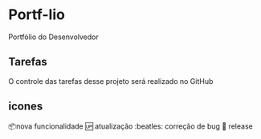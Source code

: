 # Portf-lio
Portfólio do Desenvolvedor

## Tarefas
O controle das tarefas desse projeto será realizado no GitHub

## icones

:package:nova funcionalidade
:up: atualização
:beatles: correção de bug
:checkered_flag: release
